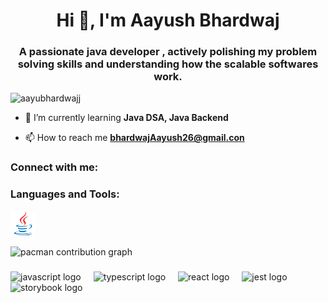 <h1 align="center">Hi 👋, I'm Aayush Bhardwaj</h1>
<h3 align="center">A passionate java developer , actively polishing my problem solving skills and understanding how the scalable softwares work.</h3>

<p align="left"> <img src="https://komarev.com/ghpvc/?username=aayubhardwajj&label=Profile%20views&color=0e75b6&style=flat" alt="aayubhardwajj" /> </p>

- 🌱 I’m currently learning **Java DSA, Java Backend**

- 📫 How to reach me **bhardwajAayush26@gmail.con**

<h3 align="left">Connect with me:</h3>
<p align="left">
</p>

<h3 align="left">Languages and Tools:</h3>
<p align="left"> <a href="https://www.java.com" target="_blank" rel="noreferrer"> <img src="https://raw.githubusercontent.com/devicons/devicon/master/icons/java/java-original.svg" alt="java" width="40" height="40"/> </a> </p>


<picture>
  <source media="(prefers-color-scheme: dark)" srcset="https://raw.githubusercontent.com/AayuBhardwajj/AayuBhardwajj/output/pacman-contribution-graph-dark.svg">
  <source media="(prefers-color-scheme: light)" srcset="https://raw.githubusercontent.com/AayuBhardwajj/AayuBhardwajj/output/pacman-contribution-graph.svg">
  <img alt="pacman contribution graph" src="https://raw.githubusercontent.com/AayuBhardwajj/AayuBhardwajj/output/pacman-contribution-graph.svg">
</picture>

###

<div align="left">
  <img src="https://cdn.jsdelivr.net/gh/devicons/devicon/icons/javascript/javascript-original.svg" height="40" alt="javascript logo"  />
  <img width="12" />
  <img src="https://cdn.jsdelivr.net/gh/devicons/devicon/icons/typescript/typescript-original.svg" height="40" alt="typescript logo"  />
  <img width="12" />
  <img src="https://cdn.jsdelivr.net/gh/devicons/devicon/icons/react/react-original.svg" height="40" alt="react logo"  />
  <img width="12" />
  <img src="https://cdn.jsdelivr.net/gh/devicons/devicon/icons/jest/jest-plain.svg" height="40" alt="jest logo"  />
  <img width="12" />
  <img src="https://cdn.jsdelivr.net/gh/devicons/devicon/icons/storybook/storybook-original.svg" height="40" alt="storybook logo"  />
</div>

###
